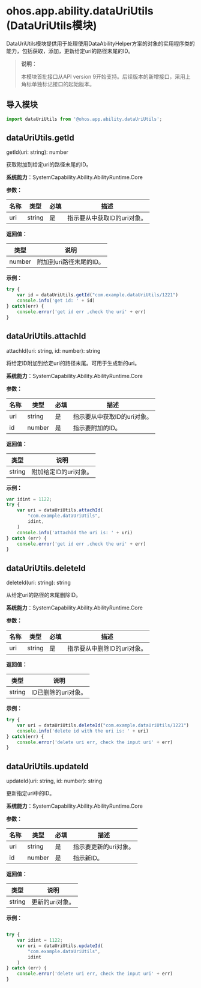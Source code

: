 # ohos.app.ability.dataUriUtils (DataUriUtils模块)

DataUriUtils模块提供用于处理使用DataAbilityHelper方案的对象的实用程序类的能力，包括获取，添加，更新给定uri的路径末尾的ID。

> **说明：**
> 
> 本模块首批接口从API version 9开始支持。后续版本的新增接口，采用上角标单独标记接口的起始版本。

## 导入模块

```ts
import dataUriUtils from '@ohos.app.ability.dataUriUtils';
```

## dataUriUtils.getId

getId(uri: string): number

获取附加到给定uri的路径末尾的ID。

**系统能力**：SystemCapability.Ability.AbilityRuntime.Core

**参数：**

| 名称 | 类型   | 必填 | 描述                        |
| ---- | ------ | ---- | --------------------------- |
| uri  | string | 是   | 指示要从中获取ID的uri对象。 |

**返回值：**

| 类型   | 说明                     |
| ------ | ------------------------ |
| number | 附加到uri路径末尾的ID。 |

**示例：**

```ts
try {
    var id = dataUriUtils.getId("com.example.dataUriUtils/1221")
    console.info('get id: ' + id)
} catch(err) {
    console.error('get id err ,check the uri' + err)
}
```



## dataUriUtils.attachId

attachId(uri: string, id: number): string

将给定ID附加到给定uri的路径末尾。可用于生成新的uri。

**系统能力**：SystemCapability.Ability.AbilityRuntime.Core

**参数：**

| 名称 | 类型   | 必填 | 描述                        |
| ---- | ------ | ---- | --------------------------- |
| uri  | string | 是   | 指示要从中获取ID的uri对象。 |
| id   | number | 是   | 指示要附加的ID。            |

**返回值：**

| 类型   | 说明                  |
| ------ | --------------------- |
| string | 附加给定ID的uri对象。 |

**示例：**

```ts
var idint = 1122;
try {
    var uri = dataUriUtils.attachId(
        "com.example.dataUriUtils",
        idint,
    )
    console.info('attachId the uri is: ' + uri)
} catch (err) {
    console.error('get id err ,check the uri' + err)
}

```



## dataUriUtils.deleteId

deleteId(uri: string): string

从给定uri的路径的末尾删除ID。

**系统能力**：SystemCapability.Ability.AbilityRuntime.Core

**参数：**

| 名称 | 类型   | 必填 | 描述                        |
| ---- | ------ | ---- | --------------------------- |
| uri  | string | 是   | 指示要从中删除ID的uri对象。 |

**返回值：**

| 类型   | 说明                |
| ------ | ------------------- |
| string | ID已删除的uri对象。 |

**示例：**

```ts
try {
    var uri = dataUriUtils.deleteId("com.example.dataUriUtils/1221")
    console.info('delete id with the uri is: ' + uri)
} catch(err) {
    console.error('delete uri err, check the input uri' + err)
}

```



## dataUriUtils.updateId

updateId(uri: string, id: number): string

更新指定uri中的ID。

**系统能力**：SystemCapability.Ability.AbilityRuntime.Core

**参数：**

| 名称 | 类型   | 必填 | 描述                |
| ---- | ------ | ---- | ------------------- |
| uri  | string | 是   | 指示要更新的uri对象。 |
| id   | number | 是   | 指示新ID。            |

**返回值：**

| 类型   | 说明            |
| ------ | --------------- |
| string | 更新的uri对象。 |

**示例：**

```ts

try {
    var idint = 1122;
    var uri = dataUriUtils.updateId(
        "com.example.dataUriUtils",
        idint
    )
} catch (err) {
    console.error('delete uri err, check the input uri' + err)
}
```

